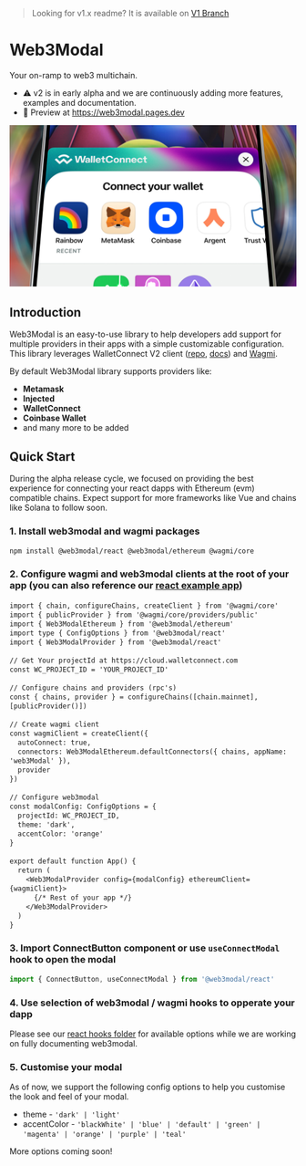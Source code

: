 > Looking for v1.x readme? It is available on [V1 Branch](https://github.com/WalletConnect/web3modal/tree/V1)

# Web3Modal

Your on-ramp to web3 multichain.

- ⚠️ v2 is in early alpha and we are continuously adding more features, examples and documentation.
- 🔗 Preview at https://web3modal.pages.dev

<p align="center">
<img src="./.github/assets/header.jpeg" alt="" border="0">
</p>

## Introduction

Web3Modal is an easy-to-use library to help developers add support for multiple providers in their apps with a simple customizable configuration. This library leverages WalletConnect V2 client ([repo](https://github.com/WalletConnect/walletconnect-monorepo/), [docs](https://docs.walletconnect.com/2.0/introduction/sign/)) and [Wagmi](https://wagmi.sh/).

By default Web3Modal library supports providers like:

- **Metamask**
- **Injected**
- **WalletConnect**
- **Coinbase Wallet**
- and many more to be added

## Quick Start

During the alpha release cycle, we focused on providing the best experience for connecting your react dapps with Ethereum (evm) compatible chains. Expect support for more frameworks like Vue and chains like Solana to follow soon.

### 1. Install web3modal and wagmi packages

```
npm install @web3modal/react @web3modal/ethereum @wagmi/core
```

### 2. Configure wagmi and web3modal clients at the root of your app (you can also reference our [react example app](https://github.com/WalletConnect/web3modal/tree/V2/examples/react))

```tsx
import { chain, configureChains, createClient } from '@wagmi/core'
import { publicProvider } from '@wagmi/core/providers/public'
import { Web3ModalEthereum } from '@web3modal/ethereum'
import type { ConfigOptions } from '@web3modal/react'
import { Web3ModalProvider } from '@web3modal/react'

// Get Your projectId at https://cloud.walletconnect.com
const WC_PROJECT_ID = 'YOUR_PROJECT_ID'

// Configure chains and providers (rpc's)
const { chains, provider } = configureChains([chain.mainnet], [publicProvider()])

// Create wagmi client
const wagmiClient = createClient({
  autoConnect: true,
  connectors: Web3ModalEthereum.defaultConnectors({ chains, appName: 'web3Modal' }),
  provider
})

// Configure web3modal
const modalConfig: ConfigOptions = {
  projectId: WC_PROJECT_ID,
  theme: 'dark',
  accentColor: 'orange'
}

export default function App() {
  return (
    <Web3ModalProvider config={modalConfig} ethereumClient={wagmiClient}>
      {/* Rest of your app */}
    </Web3ModalProvider>
  )
}
```

### 3. Import ConnectButton component or use `useConnectModal` hook to open the modal

```ts
import { ConnectButton, useConnectModal } from '@web3modal/react'
```

### 4. Use selection of web3modal / wagmi hooks to opperate your dapp

Please see our [react hooks folder](https://github.com/WalletConnect/web3modal/tree/V2/packages/react/src/hooks) for available options while we are working on fully documenting web3modal.

### 5. Customise your modal

As of now, we support the following config options to help you customise the look and feel of your modal.

- theme - `'dark' | 'light'`
- accentColor - `'blackWhite' | 'blue' | 'default' | 'green' | 'magenta' | 'orange' | 'purple' | 'teal'`

More options coming soon!
